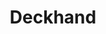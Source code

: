 ---
title: "Deckhand"
teaser_image: "files/site/teaching-seaward.jpg"
description: "As a deckhand and educator on tall ships for Call of the Sea and Sea Education Association, I have taught elementary- to college-aged students basics of sail theory, marine ecology, oceanographic research, modern and historical navigation techniques, and seamanship."
---